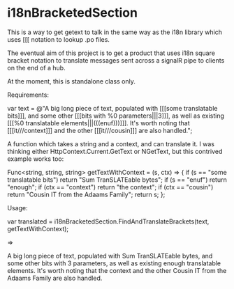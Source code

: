 # i18nBracketedSection
This is a way to get getext to talk in the same way as the i18n library which uses [[[ notation to lookup .po files.

The eventual aim of this project is to get a product that uses i18n square bracket 
notation to translate messages sent across a signalR pipe to clients on the end 
of a hub.

At the moment, this is standalone class only.

Requirements:

var text = @"A big long piece of text, populated with [[[some translatable bits]]], and some other
[[[bits with %0 parameters|||3]]], as well as existing [[[%0 translatable elements|||(((enuf)))]]].
It's worth noting that [[[it///context]]] and the other [[[it///cousin]]] are also handled.";

A function which takes a string and a context, and can translate it. I was thinking either 
HttpContext.Current.GetText or NGetText, but this contrived example works too:

Func<string, string, string> getTextWithContext = (s, ctx) => {
	if (s == "some translatable bits") return "Sum TranSLATEable bytes";
	if (s == "enuf") return "enough";
	if (ctx == "context") return "the context";
	if (ctx == "cousin") return "Cousin IT from the Adaams Family";
	return s;
};

Usage: 

var translated = i18nBracketedSection.FindAndTranslateBrackets(text, getTextWithContext);

=>

A big long piece of text, populated with Sum TranSLATEable bytes, and some other
bits with 3 parameters, as well as existing enough translatable elements.
It's worth noting that the context and the other Cousin IT from the Adaams Family are also handled.

